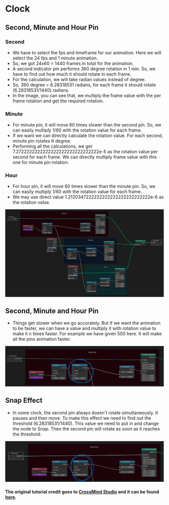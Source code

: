 # Clock

## Second, Minute and Hour Pin
### Second
* We have to select the fps and timeframe for our animation. Here we will select the 24 fps and 1 minute animation.
* So, we got 24x60 = 1440 frames in total for the animation.
* A second indicator pin performs 360 degree rotation in 1 min. So, we have to find out how much it should rotate in each frame. 
* For the calculation, we will take radian values instead of degree.
* So, 360 degree = 6.28318531 radians, for each frame it should rotate (6.28318531/1440) radians.
* In the image, you can see that, we multiply the frame value with the per frame rotation and get the required rotation.
### Minute
* For minute pin, it will move 60 times slower than the second pin. So, we can easily multiply 1/60 with the rotation value for each frame.
* If we want we can directly calculate the rotation value. For each second, minute pin rotates 6 degree.
* Performing all the calculations, we get 7.2722222222222222222222222222222e-5 as the rotation value per second for each frame. We can directly multiply frame value with this one for minute pin rotation.
### Hour
* For hour pin, it will move 60 times slower than the minute pin. So, we can easily multiply 1/60 with the rotation value for each frame.
* We may use direct value 1.2120347222222222222222222222222e-6 as the rotation value.
<img src="SMH.png">


## Second, Minute and Hour Pin
* Things get slower when we go accurately. But if we want the animation to be faster, we can have a value and multiply it with rotation value to make it n times faster. For example we have given 500 here. It will make all the pins animation faster. 
<img src="Faster_SMH.png">

## Snap Effect
* In some clock, the second pin always doesn't rotate simultaneously. It pauses and then move. To make this effect we need to find out the threshold (6.28318531/1440). This value we need to put in and change the node to Snap. Then the second pin will rotate as soon as it reaches the threshold.
<img src="Snap_SMH.png">

#### The original tutorial credit goes to [CrossMind Studio](https://www.youtube.com/@CrossMindStudio) and it can be found [here](https://youtu.be/_PWaBW5uJfE?si=JDK74n_w46u8Snhx).
